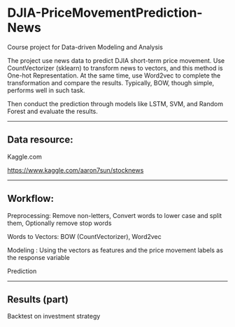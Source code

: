 # DJIA-PriceMovementPrediction-News
Course project for Data-driven Modeling and Analysis

The project use news data to predict DJIA short-term price movement. Use CountVectorizer (sklearn) to transform news to vectors, and this method is One-hot Representation. At the same time, use Word2vec to complete the transformation and compare the results.  Typically, BOW, though simple, performs well in such task. 

Then conduct the prediction through models like LSTM, SVM, and Random Forest and evaluate the results.
***
## Data resource:
Kaggle.com

https://www.kaggle.com/aaron7sun/stocknews
***
## Workflow:
Preprocessing: Remove non-letters, Convert words to lower case and split them, Optionally remove stop words

Words to Vectors: BOW (CountVectorizer), Word2vec

Modeling : Using the vectors as features and the price movement labels as the response variable

Prediction
***
## Results (part)
Backtest on investment strategy
